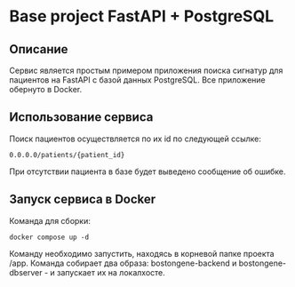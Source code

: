 # Base project FastAPI + PostgreSQL
## Описание
Сервис является простым примером приложения поиска сигнатур для пациентов на FastAPI с базой данных PostgreSQL. Все приложение обернуто в Docker.

## Использование сервиса
Поиск пациентов осуществляется по их id по следующей ссылке:
```
0.0.0.0/patients/{patient_id}
```

При отсутствии пациента в базе будет выведено сообщение об ошибке.

## Запуск сервиса в Docker
Команда для сборки:
```
docker compose up -d
```

Команду необходимо запустить, находясь в корневой папке проекта /app.
Команда собирает два образа: bostongene-backend и bostongene-dbserver - и запускает их на локалхосте.
